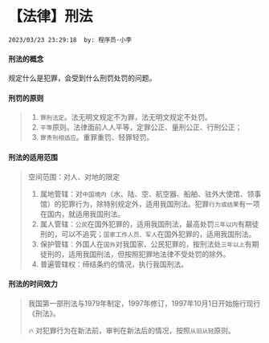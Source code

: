 # 【法律】刑法
`2023/03/23 23:29:18  by: 程序员·小李`

#### 刑法的概念

规定什么是犯罪，会受到什么刑罚处罚的问题。


#### 刑罚的原则

> 1. `罪刑法定`。法无明文规定不为罪，法无明文规定不处罚。
> 2. `平等`原则。法律面前人人平等，定罪公正、量刑公正、行刑公正；
> 3. `罪责刑相适应`。重罪重罚、轻罪轻罚。


#### 刑法的适用范围

> 空间范围：对人、对地的限定
> 1. 属地管辖：对`中国境内`（水、陆、空、航空器、船舶、驻外大使馆、领事馆）的犯罪行为，除特别规定外，适用我国刑法。犯罪`行为或结果`有一项在国内，就适用我国刑法。
> 2. 属人管辖：`公民`在国外犯罪的，适用我国刑法，最高处罚`三年以内`有期徒刑的，可以不追究；`国家工作人员、军人`在国外犯罪的，适用我国刑法。
> 3. 保护管辖：外国人在`国外`对我国家、公民犯罪的，按刑法处`三年以上`有期徒刑的，适用我国刑法，但按照犯罪地法律不受处罚的除外。
> 4. 普遍管辖权：缔结条约的情况，执行我国刑法。


#### 刑法的时间效力

> 我国第一部刑法与1979年制定，1997年修订，1997年10月1日开始施行现行《刑法》。
>
> 🔥 对犯罪行为在新法前，审判在新法后的情况，按照`从旧从轻`原则。

